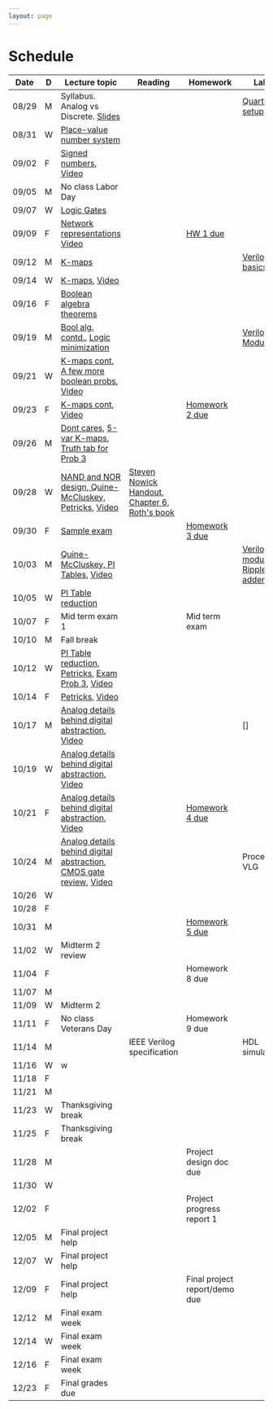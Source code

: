 ```yaml
---
layout: page
---
```

# Schedule

| Date  | D | Lecture topic                                                                                                                                                                                                                                                                                                                                                                           | Reading                                                                                                                                                                                                  | Homework                                                   | Labs                                                                                                                                             |
|-------|---|-----------------------------------------------------------------------------------------------------------------------------------------------------------------------------------------------------------------------------------------------------------------------------------------------------------------------------------------------------------------------------------------|----------------------------------------------------------------------------------------------------------------------------------------------------------------------------------------------------------|------------------------------------------------------------|--------------------------------------------------------------------------------------------------------------------------------------------------|
| 08/29 | M | Syllabus. Analog vs Discrete. [Slides]({{site.baseurl}}/slides/2022-08-29-what-to-expect-from-the-course.html)                                                                                                                                                                                                                                                                          |                                                                                                                                                                                                          |                                                            | [Quartus setup](https://docs.google.com/document/d/e/2PACX-1vTu9Mh_yVPw8p98s87sdUuNZQvzQCiLp-JOeA5CztaqIbeVBMHjXZH2mJHuGnQB2h2CYx6927aY_QHf/pub) |
| 08/31 | W | [Place-value number system]({{site.baseurl}}/slides/2022-08-31-place-value-number-system_files/0831-notes.pdf.pdf)                                                                                                                                                                                                                                                                      |                                                                                                                                                                                                          |                                                            |                                                                                                                                                  |
| 09/02 | F | [Signed numbers]({{site.baseurl}}/slides/2022-08-31-place-value-number-system_files/0902-notes.pdf.pdf), [Video]()                                                                                                                                                                         |                                                                                                                                                                                                          |                                                            |                                                                                                                                                  |
| 09/05 | M | No class Labor Day                                                                                                                                                                                                                                                                                                                                                                      |                                                                                                                                                                                                          |                                                            |                                                                                                                                                  |
| 09/07 | W | [Logic Gates]({{site.baseurl}}/slides/0907-boolean-algebra_files/0907-notes/main.pdf.pdf)                                                                                                                                                                                                                                                                                               |                                                                                                                                                                                                          |                                                            |                                                                                                                                                  |
| 09/09 | F | [Network representations]({{site.baseurl}}/slides/0907-boolean-algebra_files/0909-notes.pdf.pdf) [Video]()                                                                                                                                                                               |                                                                                                                                                                                                          | [HW 1 due]({{site.baseurl}}/homeworks/hw1/hw1.pdf)         |                                                                                                                                                  |
| 09/12 | M | [K-maps]({{site.baseurl}}/slides/0907-boolean-algebra_files/0912-notes.pdf.pdf)                                                                                                                                                                                                                                                                                                         |                                                                                                                                                                                                          |                                                            | [Verilog basics]({{site.baseurl}}/lab_pdfs/ECE275_Lab2_Multiplexers_Verilog_and_Schematics.pdf)                                                  |
| 09/14 | W | [K-maps]({{site.baseurl}}/slides/0907-boolean-algebra_files/0914-notes.pdf.pdf), [Video]()                                                                                                                                                                                                     |                                                                                                                                                                                                          |                                                            |                                                                                                                                                  |
| 09/16 | F | [Boolean algebra theorems]({{site.baseurl}}/slides/0907-boolean-algebra_files/0916-notes.pdf.pdf)                                                                                                                                                                                                                                                                                       |                                                                                                                                                                                                          |                                                            |                                                                                                                                                  |
| 09/19 | M | [Bool alg. contd.]({{site.baseurl}}/slides/0907-boolean-algebra_files/0919-notes.pdf.pdf), [Logic minimization]({{site.baseurl}}/slides/0916-K-maps/0919-notes.pdf.pdf)                                                                                                                                                                                                                 |                                                                                                                                                                                                          |                                                            | [Verilog Modules]({{site.baseurl}}/lab_pdfs/ECE275_Lab3_Verilog_Modules.pdf)                                                                     |
| 09/21 | W | [K-maps cont]({{site.baseurl}}/slides/0916-K-maps/0921-notes.pdf.pdf), [A few more boolean probs]({{site.baseurl}}/slides/0916-K-maps/0921-notes.pdf), [Video]()                                                                                                                           |                                                                                                                                                                                                          |                                                            |                                                                                                                                                  |
| 09/23 | F | [K-maps cont]({{site.baseurl}}/slides/0916-K-maps/0923-notes.pdf.pdf), [Video]()                                                                                                                                                                                                           |                                                                                                                                                                                                          | [Homework 2 due]({{site.baseurl}}/homeworks/hw1.5/hw2.pdf) |                                                                                                                                                  |
| 09/26 | M | [Dont cares]({{site.baseurl}}/slides/0916-K-maps/0926-notes-1.pdf.pdf), [5-var K-maps]({{site.baseurl}}/slides/0916-K-maps/0926-notes-2.pdf.pdf), [Truth tab for Prob 3]({{site.baseurl}}/slides/0916-K-maps/0926-notes-3.pdf)                                                                                                                                                          |                                                                                                                                                                                                          |                                                            |                                                                                                                                                  |
| 09/28 | W | [NAND and NOR design, Quine-McCluskey, Petricks]({{site.baseurl}}/slides/0928-quine-mccluskey/0928-quine-mccluskey.pdf.pdf), [Video]()                                                                                                                                                                                                                                                  | [Steven Nowick Handout](http://www1.cs.columbia.edu/~cs6861/handouts/quine-mccluskey-handout.pdf), [Chapter 6, Roth's book](https://archive.org/details/fundamentalsoflo0000roth_v5h8/page/172/mode/2up) |                                                            |                                                                                                                                                  |
| 09/30 | F | [Sample exam]({{site.baseurl}}/slides/0930-review/0930-sample-exam.pdf)                                                                                                                                                                                                                                                                                                                 |                                                                                                                                                                                                          | [Homework 3 due]({{site.baseurl}}/homeworks/hw2/hw3.pdf)   |                                                                                                                                                  |
| 10/03 | M | [Quine-McCluskey, PI Tables]({{site.baseurl}}/slides/0928-quine-mccluskey/1003-quine-mccluskey.pdf.pdf), [Video]()                                                                                                                                                                                                                                                                      |                                                                                                                                                                                                          |                                                            | [Verilog modules: Ripple adder]({{site.baseurl}}/lab_pdfs/ECE275_Lab4.pdf)                                                                       |
| 10/05 | W | [PI Table reduction]({{site.baseurl}}/slides/0928-quine-mccluskey/1005-quine-mccluskey.pdf.pdf)                                                                                                                                                                                                                                                                                         |                                                                                                                                                                                                          |                                                            |                                                                                                                                                  |
| 10/07 | F | Mid term exam 1                                                                                                                                                                                                                                                                                                                                                                         |                                                                                                                                                                                                          | Mid term exam                                              |                                                                                                                                                  |
| 10/10 | M | Fall break                                                                                                                                                                                                                                                                                                                                                                              |                                                                                                                                                                                                          |                                                            |                                                                                                                                                  |
| 10/12 | W | [PI Table reduction, Petricks]({{site.baseurl}}/slides/0928-quine-mccluskey/1012-quine-mccluskey.pdf.pdf), [Exam Prob 3]({{site.baseurl}}/slides/0930-review/20221007-midterm.pdf.pdf), [Video]()                                                                                                                                                                                       |                                                                                                                                                                                                          |                                                            |                                                                                                                                                  |
| 10/14 | F | [Petricks]({{site.baseurl}}/slides/0928-quine-mccluskey/1014-quine-mccluskey.pdf.pdf), [Video](https://cdnapisec.kaltura.com/html5/html5lib/v2.86/mwEmbedFrame.php/p/2189801/uiconf_id/38220381/entry_id/1_n92fjjkz?entry_id=1_n92fjjkz&wid=1_c8salayc)                                                                                                                                 |                                                                                                                                                                                                          |                                                            |                                                                                                                                                  |
| 10/17 | M | [Analog details behind digital abstraction]({{site.baseurl}}/slides/1014-analog-details/1017-analog-details.pdf.pdf), [Video](https://cdnapisec.kaltura.com/html5/html5lib/v2.86/mwEmbedFrame.php/p/2189801/uiconf_id/38220381/entry_id/1_xiiknnu3?entry_id=1_xiiknnu3&wid=1_papdv2fa)                                                                                                  |                                                                                                                                                                                                          |                                                            | []                                                                                                                                               |
| 10/19 | W | [Analog details behind digital abstraction]({{site.baseurl}}/slides/1014-analog-details/1019-analog-details.pdf.pdf), [Video](https://cdnapisec.kaltura.com/html5/html5lib/v2.86/mwEmbedFrame.php/p/2189801/uiconf_id/38220381/entry_id/1_xiiknnu3?entry_id=1_xiiknnu3&wid=1_papdv2fa)                                                                                                  |                                                                                                                                                                                                          |                                                            |                                                                                                                                                  |
| 10/21 | F | [Analog details behind digital abstraction]({{site.baseurl}}/slides/1014-analog-details/1021-analog-details.pdf.pdf), [Video](https://cdnapisec.kaltura.com/html5/html5lib/v2.86/mwEmbedFrame.php/p/2189801/uiconf_id/38220381/entry_id/1_m5n1ktbg?entry_id=1_m5n1ktbg&wid=1_5yom0np3)                                                                                                  |                                                                                                                                                                                                          | [Homework 4 due]({{site.baseurl}}/homeworks/hw3/hw4.pdf)   |                                                                                                                                                  |
| 10/24 | M | [Analog details behind digital abstraction]({{site.baseurl}}/slides/1014-analog-details/1024-analog-details.pdf.pdf), [CMOS gate review]({{site.baseurl}}/slides/1024-cmos-gate-review/1024-cmos-gate-review.pdf.pdf), [Video](https://cdnapisec.kaltura.com/html5/html5lib/v2.86/mwEmbedFrame.php/p/2189801/uiconf_id/38220381/entry_id/1_piok3gwl?entry_id=1_piok3gwl&wid=1_r4wnw4cv) |                                                                                                                                                                                                          |                                                            | Procedural VLG                                                                                                                                   |
| 10/26 | W |                                                                                                                                                                                                                                                                                                                                                                                         |                                                                                                                                                                                                          |                                                            |                                                                                                                                                  |
| 10/28 | F |                                                                                                                                                                                                                                                                                                                                                                                         |                                                                                                                                                                                                          |                                                            |                                                                                                                                                  |
| 10/31 | M |                                                                                                                                                                                                                                                                                                                                                                                         |                                                                                                                                                                                                          | [Homework 5 due]({{site.baseurl}}/homeworks/hw3.5/hw5.pdf) |                                                                                                                                                  |
| 11/02 | W | Midterm 2 review                                                                                                                                                                                                                                                                                                                                                                        |                                                                                                                                                                                                          |                                                            |                                                                                                                                                  |
| 11/04 | F |                                                                                                                                                                                                                                                                                                                                                                                         |                                                                                                                                                                                                          | Homework 8 due                                             |                                                                                                                                                  |
| 11/07 | M |                                                                                                                                                                                                                                                                                                                                                                                         |                                                                                                                                                                                                          |                                                            |                                                                                                                                                  |
| 11/09 | W | Midterm 2                                                                                                                                                                                                                                                                                                                                                                               |                                                                                                                                                                                                          |                                                            |                                                                                                                                                  |
| 11/11 | F | No class Veterans Day                                                                                                                                                                                                                                                                                                                                                                   |                                                                                                                                                                                                          | Homework 9 due                                             |                                                                                                                                                  |
| 11/14 | M |                                                                                                                                                                                                                                                                                                                                                                                         | IEEE Verilog specification                                                                                                                                                                               |                                                            | HDL simulation                                                                                                                                   |
| 11/16 | W | w                                                                                                                                                                                                                                                                                                                                                                                       |                                                                                                                                                                                                          |                                                            |                                                                                                                                                  |
| 11/18 | F |                                                                                                                                                                                                                                                                                                                                                                                         |                                                                                                                                                                                                          |                                                            |                                                                                                                                                  |
| 11/21 | M |                                                                                                                                                                                                                                                                                                                                                                                         |                                                                                                                                                                                                          |                                                            |                                                                                                                                                  |
| 11/23 | W | Thanksgiving break                                                                                                                                                                                                                                                                                                                                                                      |                                                                                                                                                                                                          |                                                            |                                                                                                                                                  |
| 11/25 | F | Thanksgiving break                                                                                                                                                                                                                                                                                                                                                                      |                                                                                                                                                                                                          |                                                            |                                                                                                                                                  |
| 11/28 | M |                                                                                                                                                                                                                                                                                                                                                                                         |                                                                                                                                                                                                          | Project design doc due                                     |                                                                                                                                                  |
| 11/30 | W |                                                                                                                                                                                                                                                                                                                                                                                         |                                                                                                                                                                                                          |                                                            |                                                                                                                                                  |
| 12/02 | F |                                                                                                                                                                                                                                                                                                                                                                                         |                                                                                                                                                                                                          | Project progress report 1                                  |                                                                                                                                                  |
| 12/05 | M | Final project help                                                                                                                                                                                                                                                                                                                                                                      |                                                                                                                                                                                                          |                                                            |                                                                                                                                                  |
| 12/07 | W | Final project help                                                                                                                                                                                                                                                                                                                                                                      |                                                                                                                                                                                                          |                                                            |                                                                                                                                                  |
| 12/09 | F | Final project help                                                                                                                                                                                                                                                                                                                                                                      |                                                                                                                                                                                                          | Final project report/demo due                              |                                                                                                                                                  |
| 12/12 | M | Final exam week                                                                                                                                                                                                                                                                                                                                                                         |                                                                                                                                                                                                          |                                                            |                                                                                                                                                  |
| 12/14 | W | Final exam week                                                                                                                                                                                                                                                                                                                                                                         |                                                                                                                                                                                                          |                                                            |                                                                                                                                                  |
| 12/16 | F | Final exam week                                                                                                                                                                                                                                                                                                                                                                         |                                                                                                                                                                                                          |                                                            |                                                                                                                                                  |
| 12/23 | F | Final grades due                                                                                                                                                                                                                                                                                                                                                                        |                                                                                                                                                                                                          |                                                            |                                                                                                                                                  |
